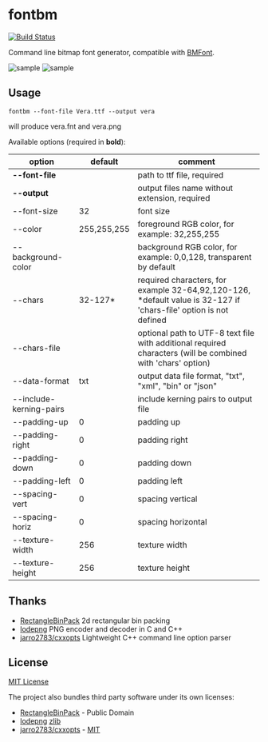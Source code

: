 # fontbm
[![Build Status](https://travis-ci.org/vladimirgamalyan/fontbm.svg)](https://travis-ci.org/vladimirgamalyan/fontbm)

Command line bitmap font generator, compatible with [BMFont](http://www.angelcode.com/products/bmfont/).

![sample](/assets/sample0.png?raw=true)
![sample](/assets/sample1.png?raw=true)

## Usage
```
fontbm --font-file Vera.ttf --output vera
```
will produce vera.fnt and vera.png


Available options (required in **bold**):


option  | default | comment
------|-----|---------------
**--font-file** |  | path to ttf file, required
**--output** | | output files name without extension, required
--font-size | 32 | font size
--color | 255,255,255 | foreground RGB color, for example: 32,255,255
--background-color | | background RGB color, for example: 0,0,128, transparent by default
--chars | 32-127* | required characters, for example 32-64,92,120-126, *default value is 32-127 if 'chars-file' option is not defined
--chars-file | | optional path to UTF-8 text file with additional required characters (will be combined with 'chars' option)
--data-format | txt | output data file format, "txt", "xml", "bin" or "json"
--include-kerning-pairs | | include kerning pairs to output file
--padding-up | 0 | padding up
--padding-right | 0 | padding right
--padding-down | 0 | padding down
--padding-left | 0 | padding left
--spacing-vert | 0 | spacing vertical
--spacing-horiz | 0 | spacing horizontal
--texture-width | 256 | texture width
--texture-height | 256 | texture height

## Thanks

* [RectangleBinPack](https://github.com/juj/RectangleBinPack) 2d rectangular bin packing
* [lodepng](https://github.com/lvandeve/lodepng) PNG encoder and decoder in C and C++
* [jarro2783/cxxopts](https://github.com/jarro2783/cxxopts) Lightweight C++ command line option parser

## License

[MIT License](http://opensource.org/licenses/MIT)

The project also bundles third party software under its own licenses:
* [RectangleBinPack](https://github.com/juj/RectangleBinPack) - Public Domain
* [lodepng](https://github.com/lvandeve/lodepng) [zlib](https://github.com/lvandeve/lodepng/issues/25)
* [jarro2783/cxxopts](https://github.com/jarro2783/cxxopts) - [MIT](https://github.com/jarro2783/cxxopts/blob/master/LICENSE)
